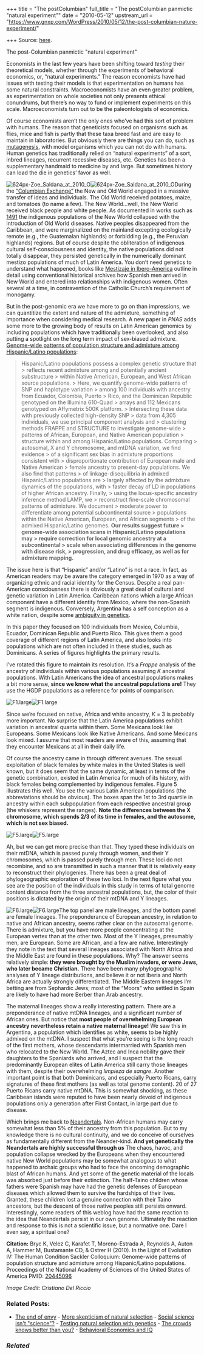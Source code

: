 +++
title = "The postColumbian"
full_title = "The postColumbian panmictic \"natural experiment\""
date = "2010-05-12"
upstream_url = "https://www.gnxp.com/WordPress/2010/05/12/the-post-columbian-nature-experiment/"

+++
Source: [here](https://www.gnxp.com/WordPress/2010/05/12/the-post-columbian-nature-experiment/).

The post-Columbian panmictic "natural experiment"

Economists in the last few years have been shifting toward *testing* their theoretical models, whether through the experiments of behavioral economics, or, “natural experiments.” The reason economists have had issues with testing their models is that experimentation on humans has some natural constraints. Macroeconomists have an even greater problem, as experimentation on whole societies not only presents ethical conundrums, but there’s no way to fund or implement experiments on this scale. Macroeconomists turn out to be the paleontologists of economics.

Of course economists aren’t the only ones who’ve had this sort of problem with humans. The reason that geneticists focused on organisms such as flies, mice and fish is partly that these taxa breed fast and are easy to maintain in laboratories. But obviously there are things you can do, such as [mutagenesis](https://en.wikipedia.org/wiki/Mutagenesis), with model organisms which you can not do with humans. Human genetics has traditionally relied on “natural experiments” of a sort, inbred lineages, recurrent recessive diseases, etc. Genetics has been a supplementary handmaid to medicine by and large. But sometimes history can load the die in genetics’ favor as well.

![624px-Zoe_Saldana_at_2010_O](https://i0.wp.com/blogs.discovermagazine.com/gnxp/files/2010/05/624px-Zoe_Saldana_at_2010_O.png?resize=200%2C212)![624px-Zoe_Saldana_at_2010_O](https://i0.wp.com/blogs.discovermagazine.com/gnxp/files/2010/05/624px-Zoe_Saldana_at_2010_O.png?resize=200%2C212)During the [“Columbian Exchange”](https://en.wikipedia.org/wiki/Columbian_Exchange) the New and Old World engaged in a massive transfer of ideas and individuals. The Old World received potatoes, maize, and tomatoes (to name a few). The New World…well, the New World received black people and white people. As documented in works such as [1491](https://www.amazon.com/exec/obidos/ASIN/1400032059/geneexpressio-20/) the indigenous populations of the New World collapsed with the introduction of Old World diseases. Native peoples disappeared from the Caribbean, and were marginalized on the mainland excepting ecologically remote (e.g., the Guatemalan highlands) or forbidding (e.g., the Peruvian highlands) regions. But of course despite the obliteration of indigenous cultural self-consciousness and identity, the native populations did not totally disappear, they persisted genetically in the numerically dominant mestizo populations of much of Latin America. You don’t need genetics to understand what happened, books like [Mestizaje in Ibero-America](https://www.amazon.com/exec/obidos/ASIN/0816512191/geneexpressio-20/) outline in detail using conventional historical archives how Spanish men arrived in New World and entered into relationships with indigenous women. Often several at a time, in contravention of the Catholic Church’s requirement of monogamy.

But in the post-genomic era we have more to go on than impressions, we can quantitize the extent and nature of the admixture, something of importance when considering medical research. A new paper in *PNAS* adds some more to the growing body of results on Latin American genomics by including populations which have traditionally been overlooked, and also putting a spotlight on the long term impact of sex-biased admixture. [Genome-wide patterns of population structure and admixture among Hispanic/Latino populations](http://www.pnas.org/content/107/suppl.2/8954.full):  

> Hispanic/Latino populations possess a complex genetic structure that > reflects recent admixture among and potentially ancient substructure > within Native American, European, and West African source populations. > Here, we quantify genome-wide patterns of SNP and haplotype variation > among 100 individuals with ancestry from Ecuador, Colombia, Puerto > Rico, and the Dominican Republic genotyped on the Illumina 610-Quad > arrays and 112 Mexicans genotyped on Affymetrix 500K platform. > Intersecting these data with previously collected high-density SNP > data from 4,305 individuals, we use principal component analysis and > clustering methods FRAPPE and STRUCTURE to investigate genome-wide > patterns of African, European, and Native American population > structure within and among Hispanic/Latino populations. Comparing > autosomal, X and Y chromosome, and mtDNA variation, we find evidence > of a significant sex bias in admixture proportions consistent with > disproportionate contribution of European male and Native American > female ancestry to present-day populations. We also find that patterns > of linkage-disequilibria in admixed Hispanic/Latino populations are > largely affected by the admixture dynamics of the populations, with > faster decay of LD in populations of higher African ancestry. Finally, > using the locus-specific ancestry inference method LAMP, we > reconstruct fine-scale chromosomal patterns of admixture. We document > moderate power to differentiate among potential subcontinental source > populations within the Native American, European, and African segments > of the admixed Hispanic/Latino genomes. **Our results suggest future > genome-wide association scans in Hispanic/Latino populations may > require correction for local genomic ancestry at a subcontinental > scale when associating differences in the genome with disease risk, > progression, and drug efficacy, as well as for admixture mapping.**

The issue here is that “Hispanic” and/or “Latino” is not a race. In fact, as American readers may be aware the category emerged in 1970 as a way of organizing ethnic and racial identity for the Census. Despite a real pan-American consciousness there is obviously a great deal of cultural and genetic variation in Latin America. Caribbean nations which a large African component have a different identity from Mexico, where the non-Spanish segment is indigenous. Conversely, Argentina has a self conception as a white nation, despite some [ambiguity in genetics](http://blogs.discovermagazine.com/gnxp/2008/03/genetics-the-myth-buster-the-case-of-argentina/).

In this paper they focused on 100 individuals from Mexico, Columbia, Ecuador, Dominican Republic and Puerto Rico. This gives them a good coverage of different regions of Latin America, and also looks into populations which are not often included in these studies, such as Dominicans. A series of figures highlights the primary results.

I’ve rotated this figure to maintain its resolution. It’s a *Frappe* analysis of the ancestry of individuals within various populations assuming *K* ancestral populations. With Latin Americans the idea of ancestral populations makes a bit more sense, **since we know what the ancestral populations are!** They use the HGDP populations as a reference for points of comparison.

![F1.large](https://i0.wp.com/blogs.discovermagazine.com/gnxp/files/2010/05/F1.large.png?resize=592%2C1280)![F1.large](https://i0.wp.com/blogs.discovermagazine.com/gnxp/files/2010/05/F1.large.png?resize=592%2C1280)

Since we’re focused on native, Africa and white ancestry, *K* = 3 is probably more important. No surprise that the Latin America populations exhibit variation in ancestral quanta within them. Some Mexicans look like Europeans. Some Mexicans look like Native Americans. And some Mexicans look mixed. I assume that most readers are aware of this, assuming that they encounter Mexicans at all in their daily life.

Of course the ancestry came in through different avenues. The sexual exploitation of black females by white males in the United States is well known, but it does seem that the same dynamic, at least in terms of the genetic combination, existed in Latin America for much of its history, with black females being complemented by indigenous females. Figure 5 illustrates this well. You see the various Latin American populations (the abbreviations should be obvious). The boxes span the 1st to 3rd quartile in ancestry within each subpopulation from each respective ancestral group (the whiskers represent the ranges). **Note the differences between the X chromosome, which spends 2/3 of its time in females, and the autosome, which is not sex biased.**

![F5.large](https://i0.wp.com/blogs.discovermagazine.com/gnxp/files/2010/05/F5.large.png?resize=564%2C1280)![F5.large](https://i0.wp.com/blogs.discovermagazine.com/gnxp/files/2010/05/F5.large.png?resize=564%2C1280)

Ah, but we can get more precise than that. They typed these individuals on their mtDNA, which is passed purely through women, and their Y chromosomes, which is passed purely through men. These loci do not recombine, and so are transmitted in such a manner that it is relatively easy to reconstruct their phylogenies. There has been a great deal of phylogeographic exploration of these two loci. In the next figure what you see are the position of the individuals in this study in terms of total genome content distance from the three ancestral populations, but, the color of their positions is dictated by the origin of their mtDNA and Y lineages.

![F6.large](https://i0.wp.com/blogs.discovermagazine.com/gnxp/files/2010/05/F6.large.png?resize=400%2C635)![F6.large](https://i0.wp.com/blogs.discovermagazine.com/gnxp/files/2010/05/F6.large.png?resize=400%2C635)The top panel are male lineages, and the bottom panel are female lineages. The preponderance of European ancestry, in relation to native and African ancestry, seems rather clear on the autosomal genome. There is admixture, but you have more people concentrating at the European vertex than at the other two. Most of the Y lineages, presumably men, are European. Some are African, and a few are native. Interestingly they note in the text that several lineages associated with North Africa and the Middle East are found in these populations. Why? The answer seems relatively simple: **they were brought by the Muslim invaders, or were Jews, who later became Christian.** There have been many phylogeographic analyses of Y lineage distributions, and believe it or not Iberia and North Africa are actually strongly differentiated. The Middle Eastern lineages I’m betting are from Sephardic Jews; most of the “Moors” who settled in Spain are likely to have had more Berber than Arab ancestry.

The maternal lineages show a really interesting pattern. There are a preponderance of native mtDNA lineages, and a significant number of African ones. But notice that **most people of overwhelming European ancestry nevertheless retain a native maternal lineage!** We saw this in Argentina, a population which identifies as white, seems to be highly admixed on the mtDNA. I suspect that what you’re seeing is the long reach of the first mothers, whose descendants intermarried with Spanish men who relocated to the New World. The Aztec and Inca nobility gave their daughters to the Spaniards who arrived, and I suspect that the predominantly European elites of Latin America still carry those lineages with them, despite their overwhelming *limpieza de sangre*. Another important point is that both Dominicans, and especially Puerto Ricans, carry signatures of these first mothers (as well as total genome content). 20 of 27 Puerto Ricans carry native mtDNA. This is somewhat shocking, as these Caribbean islands were reputed to have been nearly devoid of indigenous populations only a generation after First Contact, in large part due to disease.

Which brings me back to [Neandertals](http://blogs.discovermagazine.com/gnxp/tag/neandertal/). Non-African humans may carry somewhat less than 5% of their ancestry from this population. But to my knowledge there is no cultural continuity, and we do conceive of ourselves as fundamentally different from the Neander-kind. **And yet genetically the Neandertals are highly successful through *us*** The chaos, havoc, and population collapse wrecked by the Europeans when they encountered native New World populations may be somewhat analogous to what happened to archaic groups who had to face the oncoming demographic blast of African humans. And yet some of the genetic material of the locals was absorbed just before their extinction. The half-Taino children whose fathers were Spanish may have had the genetic defenses of European diseases which allowed them to survive the hardships of their lives. Granted, these children lost a genuine connection with their Taino ancestors, but the descent of those native peoples still persists onward. Interestingly, some readers of this weblog have had the same reaction to the idea that Neandertals persist in our own genome. Ultimately the reaction and response to this is not a scientific issue, but a normative one. Dare I even say, a spiritual one?

**Citation:** Bryc K, Velez C, Karafet T, Moreno-Estrada A, Reynolds A, Auton A, Hammer M, Bustamante CD, & Ostrer H (2010). In the Light of Evolution IV: The Human Condition Sackler Colloquium: Genome-wide patterns of population structure and admixture among Hispanic/Latino populations. Proceedings of the National Academy of Sciences of the United States of America PMID: [20445096](http://www.ncbi.nlm.nih.gov/pubmed/20445096)

*Image Credit: Cristiano Del Riccio*

### Related Posts:

- [The end of
  envy](https://www.gnxp.com/WordPress/2009/02/02/the-end-of-envy/) - [More skepticism of natural
  selection](https://www.gnxp.com/WordPress/2009/03/30/more-skepticism-of-natural-selection/) - [Social science isn't
  "science"?](https://www.gnxp.com/WordPress/2010/08/02/social-science-isnt-science/) - [Testing natural selection with
  genetics](https://www.gnxp.com/WordPress/2008/12/17/testing-natural-selection-with-genetics/) - [The crowds knows better than
  you?](https://www.gnxp.com/WordPress/2012/11/21/the-crowds-knows-better-than-you/) - [Behavioral Economics and
  IQ](https://www.gnxp.com/WordPress/2007/05/13/behavioral-economics-and-iq/)

### *Related*

[](https://www.addtoany.com/add_to/facebook?linkurl=https%3A%2F%2Fwww.gnxp.com%2FWordPress%2F2010%2F05%2F12%2Fthe-post-columbian-nature-experiment%2F&linkname=The%20post-Columbian%20panmictic%20%22natural%20experiment%22 "Facebook")[](https://www.addtoany.com/add_to/twitter?linkurl=https%3A%2F%2Fwww.gnxp.com%2FWordPress%2F2010%2F05%2F12%2Fthe-post-columbian-nature-experiment%2F&linkname=The%20post-Columbian%20panmictic%20%22natural%20experiment%22 "Twitter")[](https://www.addtoany.com/add_to/email?linkurl=https%3A%2F%2Fwww.gnxp.com%2FWordPress%2F2010%2F05%2F12%2Fthe-post-columbian-nature-experiment%2F&linkname=The%20post-Columbian%20panmictic%20%22natural%20experiment%22 "Email")[](https://www.addtoany.com/share)
